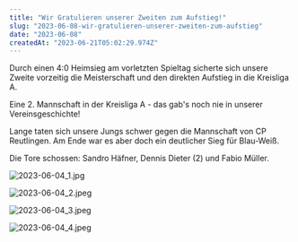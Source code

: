 ```yaml
---
title: "Wir Gratulieren unserer Zweiten zum Aufstieg!"
slug: "2023-06-08-wir-gratulieren-unserer-zweiten-zum-aufstieg"
date: "2023-06-08"
createdAt: "2023-06-21T05:02:29.974Z"
---
```

Durch einen 4:0 Heimsieg am vorletzten Spieltag sicherte sich unsere Zweite vorzeitig die Meisterschaft und den direkten Aufstieg in die Kreisliga A.

Eine 2. Mannschaft in der Kreisliga A - das gab's noch nie in unserer Vereinsgeschichte!

Lange taten sich unsere Jungs schwer gegen die Mannschaft von CP Reutlingen. Am Ende war es aber doch ein deutlicher Sieg für Blau-Weiß.

Die Tore schossen: Sandro Häfner, Dennis Dieter (2) und Fabio Müller.

![2023-06-04_1.jpg](/uploads/2023_06_04_1_aafccc2acb.jpg)

![2023-06-04_2.jpeg](/uploads/2023_06_04_2_9a0524936f.jpeg)

![2023-06-04_3.jpeg](/uploads/2023_06_04_3_79473d9b8c.jpeg)

![2023-06-04_4.jpeg](/uploads/2023_06_04_4_a5c44d9337.jpeg)

